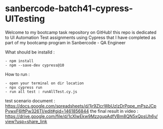 # sanbercode-batch41-cypress-UITesting
Welcome to my bootcamp task repository on GitHub! this repo is dedicated to UI Automation Test assignments using Cypress that I have completed as part of my bootcamp program in Sanbercode - QA Engineer

What should be installd : 
```
- npm install
- npm --save-dev cypress@10
```

How to run :
```
- open your terminal on dir location
- npx cypress run
- run all test : runAllTest.cy.js
```

test scenario document : https://docs.google.com/spreadsheets/d/1jr9ZlcrWbUzIzDrPqpe_mPszJCpPywxF6lftPw326TI/edit#gid=1461856844
the final result in video : https://drive.google.com/file/d/1cXlwEkw9MzzgupAdfVBm8QN5xQpsUh6y/view?usp=share_link
